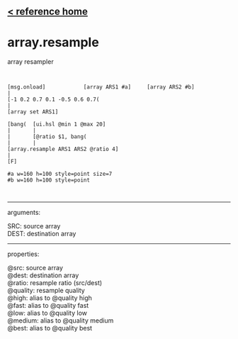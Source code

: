 [< reference home](ceammc_lib.html)
---

# array.resample


array resampler

```


[msg.onload]            [array ARS1 #a]     [array ARS2 #b]
|
[-1 0.2 0.7 0.1 -0.5 0.6 0.7(
|
[array set ARS1]

[bang(  [ui.hsl @min 1 @max 20]
|       |
|       [@ratio $1, bang(
|       |
[array.resample ARS1 ARS2 @ratio 4]
|
[F]

#a w=160 h=100 style=point size=7
#b w=160 h=100 style=point

            
```

---
arguments:

SRC: source array<br>
DEST: destination array<br>

---
properties:

@src: source array<br>
@dest: destination array<br>
@ratio: resample ratio
            (src/dest)<br>
@quality: resample quality<br>
@high: alias to @quality high<br>
@fast: alias to @quality fast<br>
@low: alias to @quality low<br>
@medium: alias to @quality medium<br>
@best: alias to @quality best<br>

